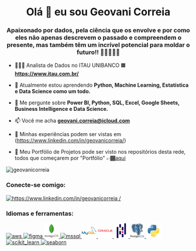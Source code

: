 <h1 align="center">Olá 👋 eu sou Geovani Correia</h1>
<h3 align="center">Apaixonado por dados, pela ciência que os envolve e por como eles não apenas descrevem o passado e compreendem o presente, mas também têm um incrível potencial para moldar o futuro!! 🧠🔎🧪🔬🎲</h3>
  

    
- 👩🏾‍💻 Analista de Dados no ITAU UNIBANCO 🟧  **https://www.itau.com.br/** 

- 🌱 Atualmente estou aprendendo **Python, Machine Learning, Estatística e Data Science como um todo.**

- 💬 Me pergunte sobre **Power BI, Python, SQL, Excel, Google Sheets, Business Intelligence e Data Science.**

- 📫 Você me acha **geovani.correia@icloud.com**

- 📄 Minhas experiências podem ser vistas em (https://www.linkedin.com/in/geovanicorreia/)

- 💼 Meu Portfólio de Projetos pode ser visto nos repositórios desta rede, todos que começarem por "Portfólio" 👉🏾[aqui](https://github.com/JGeovaniCorreia?tab=repositories)
 <p align="left"> <img src="https://komarev.com/ghpvc/?username=jgeovanicorreia&label=Profile%20views&color=0e75b6&style=flat" alt="jgeovanicorreia" /> </p>

<h3 align="left">Conecte-se comigo:</h3>
<p align="left">
<a href="https://linkedin.com/in/https://www.linkedin.com/in/geovanicorreia/" target="blank"><img align="center" src="https://raw.githubusercontent.com/rahuldkjain/github-profile-readme-generator/master/src/images/icons/Social/linked-in-alt.svg" alt="https://www.linkedin.com/in/geovanicorreia /" height="30" width="40" /></a>
</p>

<h3 align="left">Idiomas e ferramentas:</h3>
<p align="left"> <a href="https://aws.amazon.com" target="_blank" rel="noreferrer"> <img src="https://raw.githubusercontent.com/devicons /devicon/master/icons/amazonwebservices/amazonwebservices-original-wordmark.svg" alt="aws" width="40" height="40"/> </a> <a href="https://www.figma .com/" target="_blank" rel="noreferrer"> <img src="https://www.vectorlogo.zone/logos/figma/figma-icon.svg" alt="figma" width="40" height="40"/> </a> <a href="https://www.mongodb.com/" target="_blank" rel="noreferrer"> <img src="https://raw.githubusercontent.com/devicons/devicon/master/icons/mongodb/mongodb-original-wordmark.svg" alt="mongodb" width="40" height="40"/> </a> <a href="https://www.microsoft.com/en-us/sql-server" target="_blank" rel="noreferrer"> <img src="https://www.svgrepo.com/show/303229/microsoft-sql-server-logo.svg" alt="mssql" width="40" height="40"/> </a> <a href="https://www.mysql.com/" target="_blank" rel= "noreferrer"> <img src="https://raw.githubusercontent.com/devicons/devicon/master/icons/mysql/mysql-original-wordmark.svg" alt="mysql" width="40" height=" 40"/> </a><a href="https://www.oracle.com/"target="_blank" rel="noreferrer"> <img src="https://raw.githubusercontent.com/devicons/devicon/master/icons/oracle/oracle-original.svg" alt="oracle" width="40" height="40"/> </a> <a href="https://pandas.pydata.org/" target="_blank" rel="noreferrer"> <img src="https://raw.githubusercontent.com/devicons/devicon/2ae2a900d2f041da66e950e4d48052658d850630/icons/pandas/pandas-original.svg" alt="pandas" width="40" height=" 40"/> </a> <a href="https://www.postgresql.org" target="_blank" rel="noreferrer"> <img src="https://raw.githubusercontent.com/devicons/devicon/master/icons/postgresql/postgresql-original-wordmark.svg" alt="postgresql" width="40" height="40"/> </a> <a href="https://www.python.org" target="_blank" rel="noreferrer"> <img src="https://raw.githubusercontent.com/devicons/devicon/master/icons/python/python-original.svg" alt="python" width="40" height="40"/> </a> <a href="https://scikit-learn.org/" target=" _blank" rel="noreferrer"> <img src="https://upload.wikimedia.org/wikipedia/commons/0/05/Scikit_learn_logo_small.svg" alt="scikit_learn" width="40" height="40"/> </a> <a href="https://seaborn.pydata.org/" target="_blank" rel="noreferrer"> <img src="https://seaborn.pydata.org/_images/logo-mark-lightbg.svg" alt="seaborn" width="40" height="40"/> </a> </p>
 

